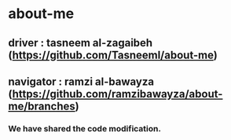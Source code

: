 # about-me
## driver : tasneem al-zagaibeh (https://github.com/Tasneeml/about-me)
## navigator : ramzi al-bawayza (https://github.com/ramzibawayza/about-me/branches)
### We have shared the code modification. 